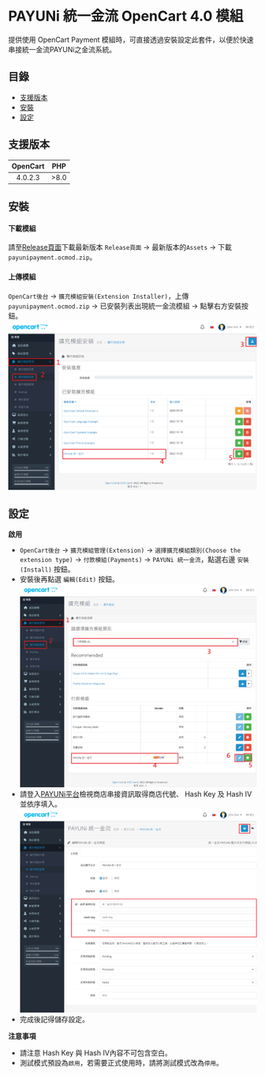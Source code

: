 PAYUNi 統一金流 OpenCart 4.0 模組
===============

提供使用 OpenCart Payment 模組時，可直接透過安裝設定此套件，以便於快速串接統一金流PAYUNi之金流系統。

目錄
-----------------
* [支援版本](#支援版本)
* [安裝](#安裝)
* [設定](#設定)

支援版本
-----------------
| OpenCart | PHP |
| :---------: | :---------: |
| 4.0.2.3 | >8.0 |

安裝
-----------------

#### 下載模組
請至[Release頁面](https://github.com/payuni/OpenCart4.0/releases)下載最新版本
`Release頁面` -> 最新版本的`Assets` -> 下載 `payunipayment.ocmod.zip`。

#### 上傳模組
`OpenCart後台` -> `擴充模組安裝(Extension Installer)`，上傳 `payunipayment.ocmod.zip` -> 已安裝列表出現統一金流模組 -> 點擊右方安裝按鈕。
![](https://raw.githubusercontent.com/payuni/sample_picture/main/opencart4/opencart4_add.png)

設定
-----------------

**啟用**
- `OpenCart後台` -> `擴充模組管理(Extension)` -> `選擇擴充模組類別(Choose the extension type)` -> `付款模組(Payments)` -> `PAYUNi 統一金流`，點選右邊 `安裝(Install)` 按鈕。
- 安裝後再點選 `編輯(Edit)` 按鈕。
![](https://raw.githubusercontent.com/payuni/sample_picture/main/opencart4/opencart4_install.png)
- 請登入[PAYUNi平台](https://www.payuni.com.tw/)檢視商店串接資訊取得商店代號、 Hash Key 及 Hash IV 並依序填入。
![](https://raw.githubusercontent.com/payuni/sample_picture/main/opencart4/opencart4_admin_page.png)
- 完成後記得儲存設定。

**注意事項**
- 請注意 Hash Key 與 Hash IV內容不可包含空白。
- 測試模式預設為`啟用`，若需要正式使用時，請將測試模式改為`停用`。